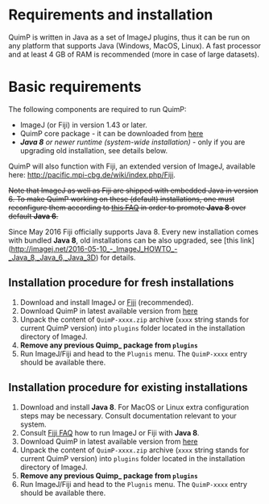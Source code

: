 # Requirements and installation

QuimP is written in Java as a set of ImageJ plugins, thus it can be run on any platform that supports Java (Windows, MacOS, Linux). A fast processor and at least 4 GB of RAM is recommended (more in case of large datasets). 

# Basic requirements

The following components are required to run QuimP:
- ImageJ (or Fiji) in version 1.43 or later.  
- QuimP core package - it can be downloaded from [here](http://www2.warwick.ac.uk/fac/sci/systemsbiology/staff/baniukiewicz/quimp/quimp-download)
- _**Java 8** or newer runtime (system-wide installation)_ - only if you are upgrading old installation, see details below.

QuimP will also function with Fiji, an extended version of ImageJ, available here: http://pacific.mpi-cbg.de/wiki/index.php/Fiji.

~~Note that ImageJ as well as Fiji are shipped with embedded Java in version 6. To make QuimP working on these (default) installations, one must reconfigure them according to [this FAQ](http://imagej.net/Frequently_Asked_Questions) in order to promote **Java 8** over default **Java 6**.~~

Since May 2016 Fiji officially supports Java 8. Every new installation comes with bundled **Java 8**, old installations can be also upgraded, see [this link] (http://imagej.net/2016-05-10_-_ImageJ_HOWTO_-_Java_8,_Java_6,_Java_3D) for details.   

## Installation procedure for fresh installations

1. Download and install ImageJ or [Fiji](http://fiji.sc/#download) (recommended).
2. Download QuimP in latest available version from [here](http://www2.warwick.ac.uk/fac/sci/systemsbiology/staff/baniukiewicz/quimp/quimp-download/)
3. Unpack the content of `QuimP-xxxx.zip` archive (`xxxx` string stands for current QuimP version) into `plugins` folder located in the installation directory of ImageJ.
4. **Remove any previous Quimp_ package from `plugins`**
5. Run ImageJ/Fiji and head to the `Plugnis` menu. The `QuimP-xxxx` entry should be available there.

## Installation procedure for existing installations

1. Download and install **Java 8**. For MacOS or Linux extra configuration steps may be necessary. Consult documentation relevant to your system.
2. Consult [Fiji FAQ](http://imagej.net/Frequently_Asked_Questions) how to run ImageJ or Fiji with **Java 8**.
3. Download QuimP in latest available version from [here](http://www2.warwick.ac.uk/fac/sci/systemsbiology/staff/baniukiewicz/quimp/quimp-download/)
4. Unpack the content of `QuimP-xxxx.zip` archive (`xxxx` string stands for current QuimP version) into `plugins` folder located in the installation directory of ImageJ.
5. **Remove any previous Quimp_ package from `plugins`**
6. Run ImageJ/Fiji and head to the `Plugnis` menu. The `QuimP-xxxx` entry should be available there.
